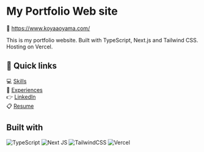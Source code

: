 # My Portfolio Web site
:link: https://www.koyaaoyama.com/

This is my portfolio website.
Built with TypeScript, Next.js and Tailwind CSS. Hosting on Vercel.

## :dizzy: Quick links

:computer: [Skills](https://www.koyaaoyama.com/#skills)  
:wrench: [Experiences](https://www.koyaaoyama.com/#experiences)  
:point_right: [LinkedIn](https://www.linkedin.com/in/koya-aoyama/)  
:clipboard: [Resume](https://koyaaoyama.com/pdf/koya_aoyama_resume.pdf)  

## Built with
![TypeScript](https://img.shields.io/badge/typescript-%23007ACC.svg?style=for-the-badge&logo=typescript&logoColor=white)
![Next JS](https://img.shields.io/badge/Next-black?style=for-the-badge&logo=next.js&logoColor=white)
![TailwindCSS](https://img.shields.io/badge/tailwindcss-%2338B2AC.svg?style=for-the-badge&logo=tailwind-css&logoColor=white)
![Vercel](https://img.shields.io/badge/vercel-%23000000.svg?style=for-the-badge&logo=vercel&logoColor=white)

